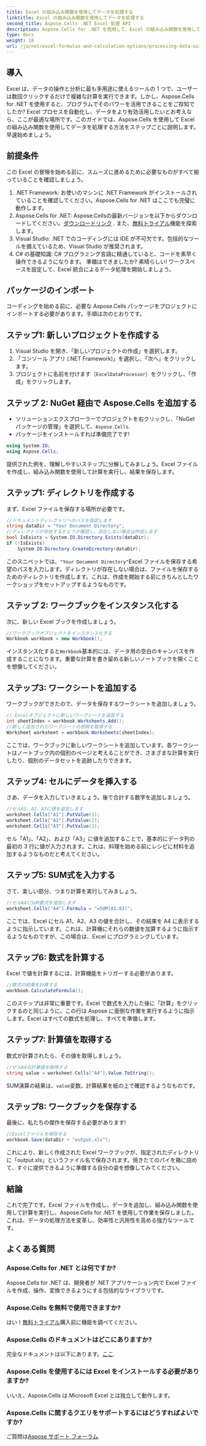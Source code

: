 ```yaml
---
title: Excel の組み込み関数を使用してデータを処理する
linktitle: Excel の組み込み関数を使用してデータを処理する
second_title: Aspose.Cells .NET Excel 処理 API
description: Aspose.Cells for .NET を使用して、Excel の組み込み関数を使用してデータを処理する方法を学びます。簡単な自動化については、ステップバイステップのチュートリアルに従ってください。
type: docs
weight: 18
url: /ja/net/excel-formulas-and-calculation-options/processing-data-using-built-in-functions/
---
```

## 導入
Excel は、データの操作と分析に最も多用途に使えるツールの 1 つで、ユーザーは数回クリックするだけで複雑な計算を実行できます。しかし、Aspose.Cells for .NET を使用すると、プログラムでそのパワーを活用できることをご存知でしたか? Excel プロセスを自動化し、データをより有効活用したいとお考えなら、ここが最適な場所です。このガイドでは、Aspose.Cells を使用して Excel の組み込み関数を使用してデータを処理する方法をステップごとに説明します。早速始めましょう。
## 前提条件
この Excel の冒険を始める前に、スムーズに進めるために必要なものがすべて揃っていることを確認しましょう。
1. .NET Framework: お使いのマシンに .NET Framework がインストールされていることを確認してください。Aspose.Cells for .NET はここでも完璧に動作します。
2.  Aspose.Cells for .NET: Aspose.Cellsの最新バージョンを以下からダウンロードしてください。[ダウンロードリンク](https://releases.aspose.com/cells/net/) . また、[無料トライアル](https://releases.aspose.com/)機能を探索します。
3. Visual Studio: .NET でのコーディングには IDE が不可欠です。包括的なツールを備えているため、Visual Studio が推奨されます。
4. C# の基礎知識: C# プログラミング言語に精通していると、コードを素早く操作できるようになります。
準備はできましたか? 素晴らしい! ワークスペースを設定して、Excel 統合によるデータ処理を開始しましょう。
## パッケージのインポート
コーディングを始める前に、必要な Aspose.Cells パッケージをプロジェクトにインポートする必要があります。手順は次のとおりです。
## ステップ1: 新しいプロジェクトを作成する
1. Visual Studio を開き、「新しいプロジェクトの作成」を選択します。
2. 「コンソール アプリ (.NET Framework)」を選択し、「次へ」をクリックします。
3. プロジェクトに名前を付けます（`ExcelDataProcessor`）をクリックし、「作成」をクリックします。
## ステップ 2: NuGet 経由で Aspose.Cells を追加する
- ソリューションエクスプローラーでプロジェクトを右クリックし、「NuGetパッケージの管理」を選択して、`Aspose.Cells`.
- パッケージをインストールすれば準備完了です!
```csharp
using System.IO;
using Aspose.Cells;
```
提供された例を、理解しやすいステップに分解してみましょう。Excel ファイルを作成し、組み込み関数を使用して計算を実行し、結果を保存します。 
## ステップ1: ディレクトリを作成する 
まず、Excel ファイルを保存する場所が必要です。
```csharp
//ドキュメントディレクトリへのパスを指定します
string dataDir = "Your Document Directory";
//ディレクトリが存在するかどうか確認し、存在しない場合は作成します
bool IsExists = System.IO.Directory.Exists(dataDir);
if (!IsExists)
	System.IO.Directory.CreateDirectory(dataDir);
```
このスニペットでは、`"Your Document Directory"`Excel ファイルを保存する希望のパスを入力します。ディレクトリが存在しない場合は、ファイルを保存するためのディレクトリを作成します。これは、作成を開始する前にきちんとしたワークショップをセットアップするようなものです。
## ステップ 2: ワークブックをインスタンス化する 
次に、新しい Excel ブックを作成しましょう。
```csharp
//ワークブックオブジェクトをインスタンス化する
Workbook workbook = new Workbook();
```
インスタンス化すると`Workbook`基本的には、データ用の空白のキャンバスを作成することになります。重要な計算を書き留める新しいノートブックを開くことを想像してください。
## ステップ3: ワークシートを追加する
ワークブックができたので、データを保存するワークシートを追加しましょう。
```csharp
// Excelオブジェクトに新しいワークシートを追加する
int sheetIndex = workbook.Worksheets.Add();
//新しく追加されたワークシートの参照を取得する
Worksheet worksheet = workbook.Worksheets[sheetIndex];
```
ここでは、ワークブックに新しいワークシートを追加しています。各ワークシートはノートブック内の個別のページと考えることができ、さまざまな計算を実行したり、個別のデータセットを追跡したりできます。
## ステップ4: セルにデータを挿入する
さあ、データを入力していきましょう。後で合計する数字を追加しましょう。
```csharp
//セルA1、A2、A3に値を追加します
worksheet.Cells["A1"].PutValue(1);
worksheet.Cells["A2"].PutValue(2);
worksheet.Cells["A3"].PutValue(3);
```
セル「A1」、「A2」、および「A3」に値を追加することで、基本的にデータ列の最初の 3 行に値が入力されます。これは、料理を始める前にレシピに材料を追加するようなものだと考えてください。
## ステップ5: SUM式を入力する
さて、楽しい部分、つまり計算を実行してみましょう。
```csharp
//セルA4にSUM数式を追加します
worksheet.Cells["A4"].Formula = "=SUM(A1:A3)";
```
ここでは、Excel にセル A1、A2、A3 の値を合計し、その結果を A4 に表示するように指示しています。これは、計算機にそれらの数値を加算するように指示するようなものですが、この場合は、Excel にプログラミングしています。
## ステップ6: 数式を計算する
Excel で値を計算するには、計算機能をトリガーする必要があります。
```csharp
//数式の結果を計算する
workbook.CalculateFormula();
```
このステップは非常に重要です。Excel で数式を入力した後に「計算」をクリックするのと同じように、この行は Aspose に面倒な作業を実行するように指示します。Excel はすべての数式を処理し、すべてを準備します。
## ステップ7: 計算値を取得する
数式が計算されたら、その値を取得しましょう。
```csharp
//セルA4の計算値を取得する
string value = worksheet.Cells["A4"].Value.ToString();
```
SUM演算の結果は、`value`変数。計算結果を紙の上で確認するようなものです。
## ステップ8: ワークブックを保存する 
最後に、私たちの傑作を保存する必要があります!
```csharp
//Excelファイルを保存する
workbook.Save(dataDir + "output.xls");
```
これにより、新しく作成された Excel ワークブックが、指定されたディレクトリに「output.xls」というファイル名で保存されます。焼きたてのパイを箱に詰めて、すぐに提供できるように準備する自分の姿を想像してみてください。
## 結論
これで完了です。Excel ファイルを作成し、データを追加し、組み込み関数を使用して計算を実行し、Aspose.Cells for .NET を使用して作業を保存しました。これは、データの処理方法を変革し、効率性と汎用性を高める強力なツールです。
## よくある質問
### Aspose.Cells for .NET とは何ですか?
Aspose.Cells for .NET は、開発者が .NET アプリケーション内で Excel ファイルを作成、操作、変換できるようにする包括的なライブラリです。
### Aspose.Cells を無料で使用できますか?
はい！[無料トライアル](https://releases.aspose.com/)購入前に機能を調べてください。
### Aspose.Cells のドキュメントはどこにありますか?
完全なドキュメントは以下にあります。[ここ](https://reference.aspose.com/cells/net/).
### Aspose.Cells を使用するには Excel をインストールする必要がありますか?
いいえ、Aspose.Cells は Microsoft Excel とは独立して動作します。
### Aspose.Cells に関するクエリをサポートするにはどうすればよいですか?
ご質問は[Aspose サポート フォーラム](https://forum.aspose.com/c/cells/9).